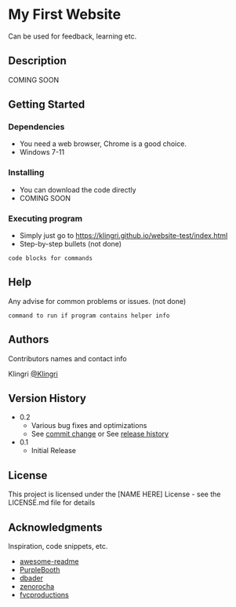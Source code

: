 # My First Website

Can be used for feedback, learning etc.

## Description

COMING SOON

## Getting Started

### Dependencies

* You need a web browser, Chrome is a good choice.
* Windows 7-11

### Installing

* You can download the code directly
* COMING SOON

### Executing program

* Simply just go to https://klingri.github.io/website-test/index.html
* Step-by-step bullets (not done)
```
code blocks for commands
```

## Help

Any advise for common problems or issues. (not done)
```
command to run if program contains helper info
```

## Authors

Contributors names and contact info

Klingri
[@Klingri]([https://twitter.com/dompizzie](https://github.com/Klingri))

## Version History

* 0.2
    * Various bug fixes and optimizations
    * See [commit change]() or See [release history]()
* 0.1
    * Initial Release

## License

This project is licensed under the [NAME HERE] License - see the LICENSE.md file for details

## Acknowledgments

Inspiration, code snippets, etc.
* [awesome-readme](https://github.com/matiassingers/awesome-readme)
* [PurpleBooth](https://gist.github.com/PurpleBooth/109311bb0361f32d87a2)
* [dbader](https://github.com/dbader/readme-template)
* [zenorocha](https://gist.github.com/zenorocha/4526327)
* [fvcproductions](https://gist.github.com/fvcproductions/1bfc2d4aecb01a834b46)
